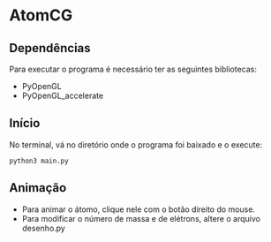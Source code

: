 # AtomCG

## Dependências

Para executar o programa é necessário ter as seguintes bibliotecas:
- PyOpenGL 
- PyOpenGL_accelerate

## Início

No terminal, vá no diretório onde o programa foi baixado e o execute:

```
python3 main.py
```
## Animação

- Para animar o átomo, clique nele com o botão direito do mouse.
- Para modificar o número de massa e de elétrons, altere o arquivo desenho.py
